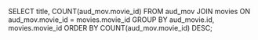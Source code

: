 SELECT title, COUNT(aud_mov.movie_id) FROM aud_mov JOIN movies ON aud_mov.movie_id = movies.movie_id GROUP BY aud_movie.id, movies.movie_id ORDER BY COUNT(aud_mov.movie_id) DESC; 

